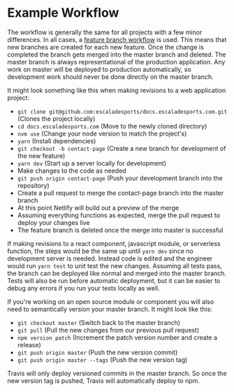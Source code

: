 # Example Workflow

The workflow is generally the same for all projects with a few minor differences. In all cases, a [feature branch workflow](https://www.atlassian.com/git/tutorials/comparing-workflows/feature-branch-workflow) is used. This means that new branches are created for each new feature. Once the change is completed the branch gets merged into the master branch and deleted. The master branch is always representational of the production application. Any work on master will be deployed to production automatically, so development work should never be done directly on the master branch.

It might look something like this when making revisions to a web application project:

- `git clone git@github.com:escaladesports/docs.escaladesports.com.git` (Clones the project locally)
- `cd docs.escaladesports.com` (Move to the newly cloned directory)
- `nvm use` (Change your node version to match the project's)
- `yarn` (Install dependencies)
- `git checkout -b contact-page` (Create a new branch for development of the new feature)
- `yarn dev` (Start up a server locally for development)
- Make changes to the code as needed
- `git push origin contact-page` (Push your development branch into the repository)
- Create a pull request to merge the contact-page branch into the master branch
- At this point Netlify will build out a preview of the merge
- Assuming everything functions as expected, merge the pull request to deploy your changes live
- The feature branch is deleted once the merge into master is successful

If making revisions to a react component, javascript module, or serverless function, the steps would be the same up until `yarn dev` since no development server is needed. Instead code is edited and the engineer would run `yarn test` to unit test the new changes. Assuming all tests pass, the branch can be deployed like normal and merged into the master branch. Tests will also be run before automatic deployment, but it can be easier to debug any errors if you run your tests locally as well.

If you're working on an open source module or component you will also need to semantically version your master branch. It might look like this:

- `git checkout master` (Switch back to the master branch)
- `git pull` (Pull the new changes from our previous pull request)
- `npm version patch` (Increment the patch version number and create a release)
- `git push origin master` (Push the new version commit)
- `git push origin master --tags` (Push the new version tag)

Travis will only deploy versioned commits in the master branch. So once the new version tag is pushed, Travis will automatically deploy to npm.